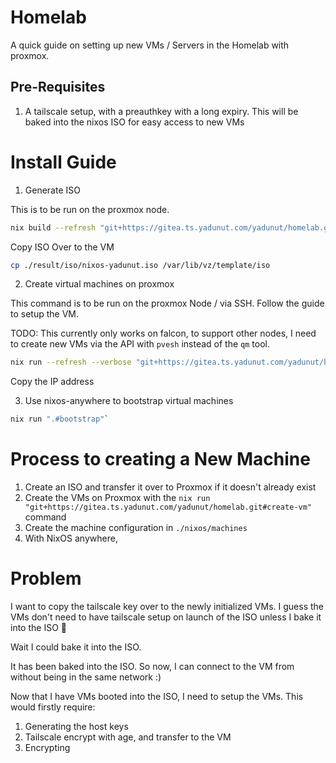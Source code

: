 # Homelab
A quick guide on setting up new VMs / Servers in the Homelab with proxmox.
## Pre-Requisites
1. A tailscale setup, with a preauthkey with a long expiry. This will be baked into the nixos ISO for easy access to new VMs
# Install Guide

1. Generate ISO

This is to be run on the proxmox node. 

```bash
nix build --refresh "git+https://gitea.ts.yadunut.com/yadunut/homelab.git#generate-iso"
```
Copy ISO Over to the VM
```bash
cp ./result/iso/nixos-yadunut.iso /var/lib/vz/template/iso
```

2. Create virtual machines on proxmox

This command is to be run on the proxmox Node / via SSH. Follow the guide to setup the VM.

TODO: This currently only works on falcon, to support other nodes, I need to create new VMs via the API with `pvesh` instead of the `qm` tool. 
```bash
nix run --refresh --verbose "git+https://gitea.ts.yadunut.com/yadunut/homelab.git.#create-vm"
```
Copy the IP address 

3. Use nixos-anywhere to bootstrap virtual machines

```bash
nix run ".#bootstrap"`
```

# Process to creating a New Machine
1. Create an ISO and transfer it over to Proxmox if it doesn't already exist
2. Create the VMs on Proxmox with the `nix run "git+https://gitea.ts.yadunut.com/yadunut/homelab.git#create-vm"` command
3. Create the machine configuration in `./nixos/machines`
4. With NixOS anywhere, 

# Problem
I want to copy the tailscale key over to the newly initialized VMs. I guess the VMs don't need to have tailscale setup on launch of the ISO unless I bake it into the ISO :thinking:

Wait I could bake it into the ISO. 

It has been baked into the ISO. So now, I can connect to the VM from without being in the same network :)

Now that I have VMs booted into the ISO, I need to setup the VMs. This would firstly require:
1. Generating the host keys
2. Tailscale encrypt with age, and transfer to the VM
3. Encrypting
